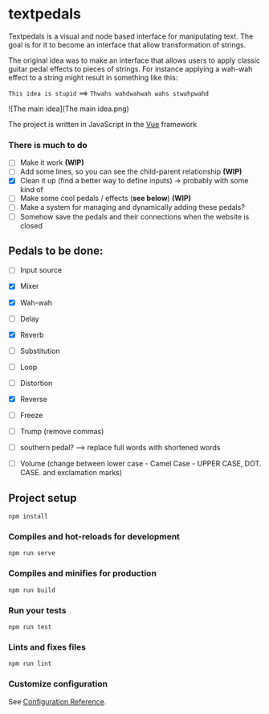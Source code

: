 # textpedals

Textpedals is a visual and node based interface for manipulating text. The goal is for it to become an interface that allow transformation of strings.

The original idea was to make an interface that allows users to apply classic guitar pedal effects to pieces of strings. For instance applying a wah-wah effect to a string might result in something like this:

`This idea is stupid` ==> `Thwahs wahdwahwah wahs stwahpwahd`



![The main idea](The main idea.png)



The project is written in JavaScript in the [Vue](https://github.com/vuejs/vue) framework

### There is much to do

- [ ] Make it work **(WIP)**
- [ ] Add some lines, so you can see the child-parent  relationship **(WIP)**
- [x] Clean it up (find a better way to define inputs) -> probably with some kind of 
- [ ] Make some cool pedals / effects (**see below**) **(WIP)**
- [ ] Make a system for managing and dynamically adding these pedals?
- [ ] Somehow save the pedals and their connections when the website is closed

## Pedals to be done:

- [ ] Input source
- [x] Mixer
- [x] Wah-wah
- [ ] Delay
- [x] Reverb
- [ ] Substitution
- [ ] Loop
- [ ] Distortion
- [x] Reverse
- [ ] Freeze
- [ ] Trump (remove commas)
- [ ] southern pedal? --> replace full words with shortened words
- [ ] Volume (change between lower case - Camel Case - UPPER CASE, DOT. CASE. and exclamation marks)



## Project setup

```
npm install
```

### Compiles and hot-reloads for development
```
npm run serve
```

### Compiles and minifies for production
```
npm run build
```

### Run your tests
```
npm run test
```

### Lints and fixes files
```
npm run lint
```

### Customize configuration
See [Configuration Reference](https://cli.vuejs.org/config/).
